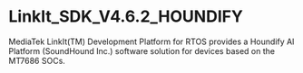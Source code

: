 # LinkIt_SDK_V4.6.2_HOUNDIFY
MediaTek LinkIt(TM) Development Platform for RTOS provides a Houndify AI Platform (SoundHound Inc.) software solution for devices based on the MT7686 SOCs.
